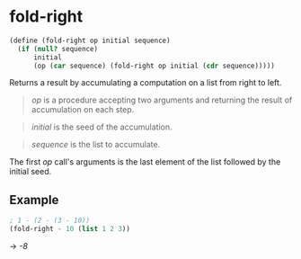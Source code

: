 # fold-right
```scheme
(define (fold-right op initial sequence)
  (if (null? sequence)
      initial
      (op (car sequence) (fold-right op initial (cdr sequence)))))
```

Returns a result by accumulating a computation on a list from right to left.

> *op* is a procedure accepting two arguments and returning the result of accumulation on each step.

> *initial* is the seed of the accumulation.

> *sequence* is the list to accumulate.

The first *op* call's arguments is the last element of the list followed by the initial seed.

## Example
```scheme
; 1 - (2 - (3 - 10))
(fold-right - 10 (list 1 2 3))
```
-> *-8*